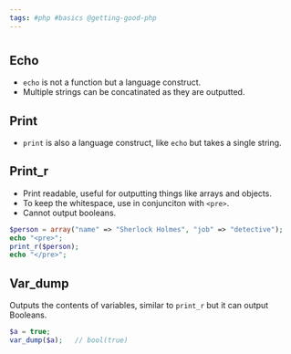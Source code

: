 ```yaml
---
tags: #php #basics @getting-good-php
---
```


# 


## Echo
- `echo` is not a function but a language construct.
- Multiple strings can be concatinated as they are outputted.

## Print
- `print` is also a language construct, like `echo` but takes a single string.

## Print_r
- Print readable, useful for outputting things like arrays and objects.
- To keep the whitespace, use in conjunciton with `<pre>`.
- Cannot output booleans.

```php
$person = array("name" => "Sherlock Holmes", "job" => "detective");
echo "<pre>";
print_r($person);
echo "</pre>";
```

## Var_dump
Outputs the contents of variables, similar to `print_r` but it can output Booleans.

```php
$a = true;
var_dump($a);   // bool(true)
```